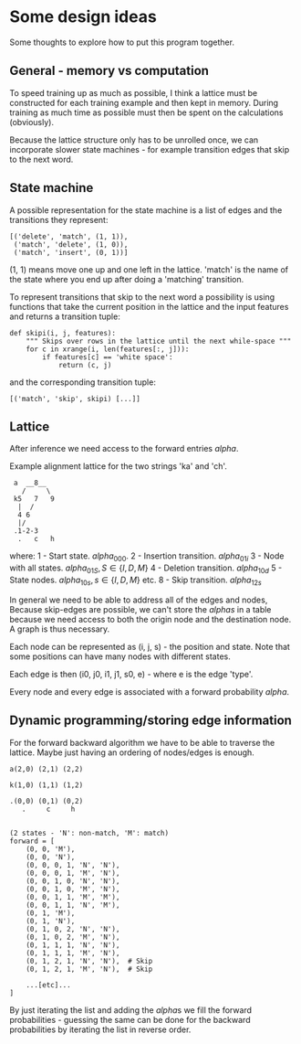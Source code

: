 # Some design ideas

Some thoughts to explore how to put this program together.

## General - memory vs computation
To speed training up as much as possible, I think a lattice must be constructed for each training example and then
kept in memory. During training as much time as possible must then be spent on the calculations (obviously).

Because the lattice structure only has to be unrolled once, we can incorporate slower state machines - for example
transition edges that skip to the next word.

## State machine

A possible representation for the state machine is a list of edges and the transitions they represent:
```
[('delete', 'match', (1, 1)),
 ('match', 'delete', (1, 0)),
 ('match', 'insert', (0, 1))]
```
(1, 1) means move one up and one left in the lattice. 'match' is the name of the state where you end up after doing a
'matching' transition.

To represent transitions that skip to the next word a possibility is using functions that take the current position in
the lattice and the input features and returns a transition tuple:
```
def skipi(i, j, features):
    """ Skips over rows in the lattice until the next while-space """
    for c in xrange(i, len(features[:, j])):
        if features[c] == 'white space':
            return (c, j)
```
and the corresponding transition tuple:
```
[('match', 'skip', skipi) [...]]
```

## Lattice

After inference we need access to the forward entries $alpha$.

Example alignment lattice for the two strings 'ka' and 'ch'.
```
 a  __8__
   /     \
 k5   7   9
  |  /
  4 6
  |/
 .1-2-3
  .   c   h
```

where:
1 - Start state. $alpha_{0 0 0}$.
2 - Insertion transition. $alpha_{0 1 i}$
3 - Node with all states. $alpha_{0 1 S}, S \in \{I, D, M\}$
4 - Deletion transition. $alpha_{1 0 d}$
5 - State nodes. $alpha_{1 0 s}, s\in \{I, D, M\}$
etc.
8 - Skip transition. $alpha_{1 2 s}$

In general we need to be able to address all of the edges and nodes, Because skip-edges are possible, we can't store
the $alphas$ in a table because we need access to both the origin node and the destination node.
A graph is thus necessary.

Each node can be represented as (i, j, s) - the position and state. Note that some positions can have many nodes with
different states.

Each edge is then (i0, j0, i1, j1, s0, e) - where e is the edge 'type'.

Every node and every edge is associated with a forward probability $alpha$.

## Dynamic programming/storing edge information

For the forward backward algorithm we have to be able to traverse the lattice. Maybe just having an ordering of
nodes/edges is enough.

```
a(2,0) (2,1) (2,2)

k(1,0) (1,1) (1,2)

.(0,0) (0,1) (0,2)
   .     c     h


(2 states - 'N': non-match, 'M': match)
forward = [
    (0, 0, 'M'),
    (0, 0, 'N'),
    (0, 0, 0, 1, 'N', 'N'),
    (0, 0, 0, 1, 'M', 'N'),
    (0, 0, 1, 0, 'N', 'N'),
    (0, 0, 1, 0, 'M', 'N'),
    (0, 0, 1, 1, 'M', 'M'),
    (0, 0, 1, 1, 'N', 'M'),
    (0, 1, 'M'),
    (0, 1, 'N'),
    (0, 1, 0, 2, 'N', 'N'),
    (0, 1, 0, 2, 'M', 'N'),
    (0, 1, 1, 1, 'N', 'N'),
    (0, 1, 1, 1, 'M', 'N'),
    (0, 1, 2, 1, 'N', 'N'),  # Skip
    (0, 1, 2, 1, 'M', 'N'),  # Skip

    ...[etc]...
]
```
By just iterating the list and adding the $alpha$s we fill the forward probabilities - guessing the same can be done for
the backward probabilities by iterating the list in reverse order.

